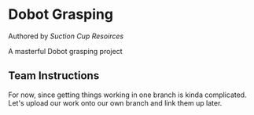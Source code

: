 # Dobot Grasping
Authored by *Suction Cup Resoirces*

A masterful Dobot grasping project

## Team Instructions
For now, since getting things working in one branch is kinda complicated. Let's upload our work onto our own branch and link them up later.
